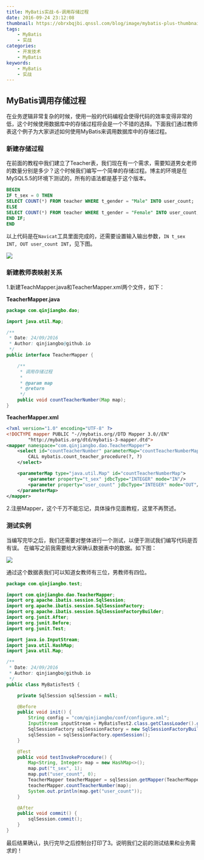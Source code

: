 ```yaml
---
title: MyBatis实战-6-调用存储过程
date: 2016-09-24 23:12:08
thumbnail: https://obrxbqjbi.qnssl.com/blog/image/mybatis-plus-thumbnail.png
tags:
	- MyBatis
	- 实战
categories:
	- 开发技术
	- MyBatis
keywords:
	- MyBatis
	- 实战
---
```

## MyBatis调用存储过程
在业务逻辑非常复杂的时候，使用一般的代码编程会使得代码的效率变得非常的低，这个时候使用数据库中的存储过程将会是一个不错的选择。下面我们通过教师表这个例子为大家讲述如何使用MyBatis来调用数据库中的存储过程。

### 新建存储过程
在前面的教程中我们建立了Teacher表，我们现在有一个需求，需要知道男女老师的数量分别是多少？这个时候我们编写一个简单的存储过程。博主的环境是在MySQL5.5的环境下测试的，所有的语法都是基于这个版本。

``` sql
BEGIN
IF t_sex = 0 THEN
SELECT COUNT(*) FROM teacher WHERE t_gender = "Male" INTO user_count;
ELSE
SELECT COUNT(*) FROM teacher WHERE t_gender = "Female" INTO user_count;
END IF;
END
```

以上代码是在`Navicat`工具里面完成的，还需要设置输入输出参数，`IN t_sex INT, OUT user_count INT`，见下图。

![](https://obrxbqjbi.qnssl.com/blog/image/mybatis-6-1.png)

### 新建教师表映射关系

1.新建TeachMapper.java和TeacherMapper.xml两个文件，如下：

**TeacherMapper.java**

``` java
package com.qinjiangbo.dao;

import java.util.Map;

/**
 * Date: 24/09/2016
 * Author: qinjiangbo@github.io
 */
public interface TeacherMapper {

    /**
     * 调用存储过程
     *
     * @param map
     * @return
     */
    public void countTeacherNumber(Map map);
}

```

**TeacherMapper.xml**

``` xml
<?xml version="1.0" encoding="UTF-8" ?>
<!DOCTYPE mapper PUBLIC "-//mybatis.org//DTD Mapper 3.0//EN"
        "http://mybatis.org/dtd/mybatis-3-mapper.dtd">
<mapper namespace="com.qinjiangbo.dao.TeacherMapper">
    <select id="countTeacherNumber" parameterMap="countTeacherNumberMap" statementType="CALLABLE">
        CALL mybatis.count_teacher_procedure(?, ?)
    </select>

    <parameterMap type="java.util.Map" id="countTeacherNumberMap">
        <parameter property="t_sex" jdbcType="INTEGER" mode="IN"/>
        <parameter property="user_count" jdbcType="INTEGER" mode="OUT"/>
    </parameterMap>
</mapper>
```
2.注册Mapper，这个千万不能忘记，具体操作见面教程，这里不再赘述。

### 测试实例
当编写完毕之后，我们还需要对整体进行一个测试，以便于测试我们编写代码是否有误。
在编写之前我需要给大家确认数据表中的数据。如下图：

![](https://obrxbqjbi.qnssl.com/blog/image/mybatis-6-2.png)

通过这个数据表我们可以知道女教师有三位，男教师有四位。

``` java
package com.qinjiangbo.test;

import com.qinjiangbo.dao.TeacherMapper;
import org.apache.ibatis.session.SqlSession;
import org.apache.ibatis.session.SqlSessionFactory;
import org.apache.ibatis.session.SqlSessionFactoryBuilder;
import org.junit.After;
import org.junit.Before;
import org.junit.Test;

import java.io.InputStream;
import java.util.HashMap;
import java.util.Map;

/**
 * Date: 24/09/2016
 * Author: qinjiangbo@github.io
 */
public class MyBatisTest5 {

    private SqlSession sqlSession = null;

    @Before
    public void init() {
        String config = "com/qinjiangbo/conf/configure.xml";
        InputStream inputStream = MyBatisTest2.class.getClassLoader().getResourceAsStream(config);
        SqlSessionFactory sqlSessionFactory = new SqlSessionFactoryBuilder().build(inputStream);
        sqlSession = sqlSessionFactory.openSession();
    }

    @Test
    public void testInvokeProcedure() {
        Map<String, Integer> map = new HashMap<>();
        map.put("t_sex", 1);
        map.put("user_count", 0);
        TeacherMapper teacherMapper = sqlSession.getMapper(TeacherMapper.class);
        teacherMapper.countTeacherNumber(map);
        System.out.println(map.get("user_count"));
    }

    @After
    public void commit() {
        sqlSession.commit();
    }
}

```

最后结果确认，执行完毕之后控制台打印了3。说明我们之前的测试结果和业务需求的！